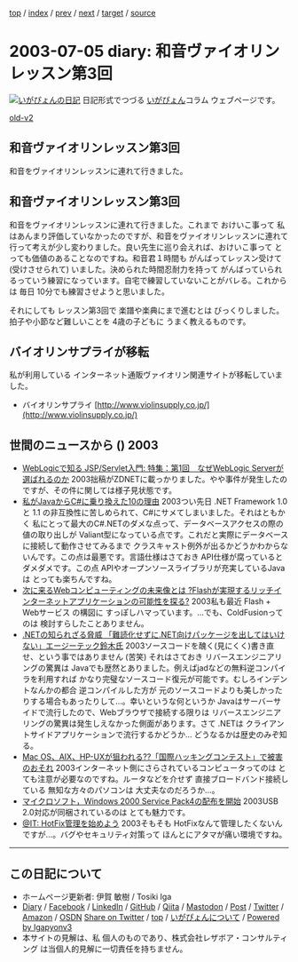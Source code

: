 [top](../index.html) 
 / [index](index.html) 
 / [prev](ig030704.html) 
 / [next](ig030707.html) 
 / [target](https://www.igapyon.jp/igapyon/diary/2003/ig030705.html) 
 / [source](https://github.com/igapyon/diary/blob/master/2003/ig030705.src.md) 

2003-07-05 diary: 和音ヴァイオリンレッスン第3回
=====================================================================================================
[![いがぴょんの日記](https://www.igapyon.jp/igapyon/diary/images/iga202308_64.jpg "いがぴょん")](https://www.igapyon.jp/igapyon/diary/memo/memoigapyon.html) 日記形式でつづる [いがぴょん](https://www.igapyon.jp/igapyon/diary/memo/memoigapyon.html)コラム ウェブページです。

[old-v2](ig030705-orig.html)

## 和音ヴァイオリンレッスン第3回

和音をヴァイオリンレッスンに連れて行きました。


## 和音ヴァイオリンレッスン第3回

和音をヴァイオリンレッスンに連れて行きました。これまで おけいこ事って 私はあんまり評価していなかったのですが、和音をヴァイオリンレッスンに連れて行って考えが少し変わりました。良い先生に巡り会えれば、おけいこ事って とっても価値のあることなのですね。和音君１時間も がんばってレッスン受けて (受けさせられて) いました。決められた時間忍耐力を持って がんばっていられるっていう練習になっています。自宅で練習していないことがバレる。これからは 毎日 10分でも練習させようと思いました。

それにしても レッスン第3回で 楽譜や楽典にまで進むとは びっくりしました。拍子や小節など難しいことを 4歳の子どもに うまく教えるものです。

## バイオリンサプライが移転

私が利用している インターネット通販ヴァイオリン関連サイトが移転していました。

* バイオリンサプライ
  [http://www.violinsupply.co.jp/](http://www.violinsupply.co.jp/)

## 世間のニュースから () 2003

* [WebLogicで知る JSP/Servlet入門: 特集：第1回　なぜWebLogic Serverが選ばれるのか](http://www.zdnet.co.jp/enterprise/0307/02/epn26.html)  2003拙稿がZDNETに載っかりました。やや事件が発生したのですが、その件に関しては様子見状態です。
* [私がJavaからC#に乗り換えた10の理由](http://www.atmarkit.co.jp/fdotnet/special/java2cs/java2cs_01.html)  2003つい先日 .NET Framework 1.0 と 1.1 の非互換性に苦しめられて、C#にサメてしまいました。それはともかく 私にとって最大のC#.NETのダメな点って、データベースアクセスの際の値の取り出しが Valiant型になっている点です。これだと実際にデータベースに接続して動作させてみるまで クラスキャスト例外が出るかどうかわからないんです。この点は最悪です。言語仕様はさておき API仕様が腐っていると ダメダメです。この点 APIやオープンソースライブラリが充実しているJavaは とっても楽ちんですね。
* [次に来るWebコンピューティングの未来像とは ?Flashが実現するリッチインターネットアプリケーションの可能性を探る?](http://www.atmarkit.co.jp/ad/macromedia/cfmx/cfmx01.html)  2003私も最近 Flash + Webサービス の構図に すっぽしハマっています。…でも、ColdFusionってのは 検討すらしたことありません。
* [.NETの知られざる脅威 「難読化せずに.NET向けパッケージを出してはいけない」エージーテック鈴木氏](http://www.zdnet.co.jp/enterprise/0306/30/epn02.html)  2003ソースコードを醜く(見にくく)書き直せ、という事ではありません (苦笑) それはさておき リバースエンジニアリングの驚異は Javaでも歴然とありました。例えばjadなどの無料逆コンパイラを利用すれば かなり完璧なソースコード復元が可能です。むしろインデントなんかの都合 逆コンパイルした方が 元のソースコードよりも美しかったりする場合もあったりして…。幸いというな何というか Javaはサーバーサイドで流行したので、Webブラウザで接続する限りは リバースエンジニアリングの驚異は発生しえなかった側面があります。さて .NETは クライアントサイドアプリケーションで流行するかどうか… どうなるかは歴史のみぞ知る。
* [Mac OS、AIX、HP-UXが狙われる??「国際ハッキングコンテスト」で被害のおそれ](http://www.zdnet.co.jp/enterprise/0307/03/epi01.html)  2003インターネット側にさらされているコンピュータってのは とても注意が必要なのですね。ルータなどを介せず 直接ブロードバンド接続している 無知な方々のパソコンは 大丈夫なのだろうか…。
* [マイクロソフト，Windows 2000 Service Pack4の配布を開始](http://itpro.nikkeibp.co.jp/free/NBY/NEWS/20030703/4/)  2003USB 2.0対応が同梱されているのは とても魅力です。
* [@IT: HotFix管理を始めよう](http://www.atmarkit.co.jp/fwin2k/operation/hotfixman/hotfixman_01.html)  2003そもそも HotFixなんて管理したくないんですが…。バグやセキュリティ対策って ほんとにアタマが痛い環境ですね。


----------------------------------------------------------------------------------------------------

## この日記について

* ホームページ更新者: 伊賀 敏樹 / Tosiki Iga
* [Diary](https://www.igapyon.jp/igapyon/diary/) / [Facebook](https://www.facebook.com/igapyon) / [LinkedIn](https://www.linkedin.com/in/toshikiiga) / [GitHub](https://github.com/igapyon) / [Qiita](https://qiita.com/igapyon) / [Mastodon](https://social.vivaldi.net/@igapyon) / [Post](https://post.news/igapyon) / [Twitter](https://twitter.com/ToshikiIga) / [Amazon](https://www.amazon.co.jp/%E4%BC%8A%E8%B3%80-%E6%95%8F%E6%A8%B9/e/B004LTQWCQ) / [OSDN](https://ja.osdn.net/users/iga/)
[Share on Twitter](https://twitter.com/intent/tweet?hashtags=igapyon%2Cdiary%2C%E3%81%84%E3%81%8C%E3%81%B4%E3%82%87%E3%82%93&text=%E5%92%8C%E9%9F%B3%E3%83%B4%E3%82%A1%E3%82%A4%E3%82%AA%E3%83%AA%E3%83%B3%E3%83%AC%E3%83%83%E3%82%B9%E3%83%B3%E7%AC%AC3%E5%9B%9E&url=https%3A%2F%2Fwww.igapyon.jp%2Figapyon%2Fdiary%2F2003%2Fig030705.html) / [top](../index.html) / [いがぴょんについて](https://www.igapyon.jp/igapyon/diary/memo/memoigapyon.html) / [Powered by Igapyonv3](https://github.com/igapyon/igapyonv3)
* 本サイトの見解は、私 個人のものであり、株式会社レザボア・コンサルティング は当個人的見解に一切責任を持ちません。 
